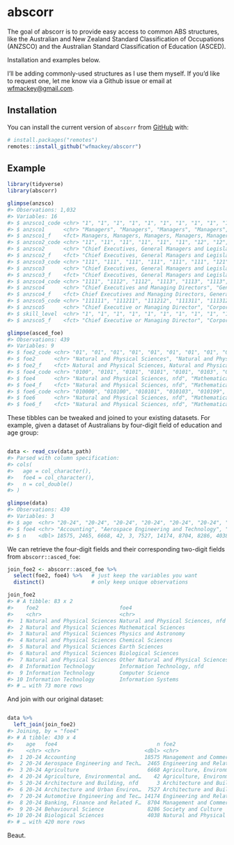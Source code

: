 
<!-- README.md is generated from README.Rmd. Please edit that file -->

# abscorr

<!-- badges: start -->

<!-- badges: end -->

The goal of abscorr is to provide easy access to common ABS structures,
like the Australian and New Zealand Standard Classification of
Occupations (ANZSCO) and the Australian Standard Classification of
Education (ASCED).

Installation and examples below.

I’ll be adding commonly-used structures as I use them myself. If you’d
like to request one, let me know via a Github issue or email at
<wfmackey@gmail.com>.

## Installation

You can install the current version of `abscorr` from
[GitHub](https://github.com/) with:

``` r
# install.packages("remotes")
remotes::install_github("wfmackey/abscorr")
```

## Example

``` r
library(tidyverse)
library(abscorr)

glimpse(anzsco)
#> Observations: 1,032
#> Variables: 16
#> $ anzsco1_code <chr> "1", "1", "1", "1", "1", "1", "1", "1", "1", "1", "…
#> $ anzsco1      <chr> "Managers", "Managers", "Managers", "Managers", "Ma…
#> $ anzsco1_f    <fct> Managers, Managers, Managers, Managers, Managers, M…
#> $ anzsco2_code <chr> "11", "11", "11", "11", "11", "11", "12", "12", "12…
#> $ anzsco2      <chr> "Chief Executives, General Managers and Legislators…
#> $ anzsco2_f    <fct> "Chief Executives, General Managers and Legislators…
#> $ anzsco3_code <chr> "111", "111", "111", "111", "111", "111", "121", "1…
#> $ anzsco3      <chr> "Chief Executives, General Managers and Legislators…
#> $ anzsco3_f    <fct> "Chief Executives, General Managers and Legislators…
#> $ anzsco4_code <chr> "1111", "1112", "1112", "1113", "1113", "1113", "12…
#> $ anzsco4      <chr> "Chief Executives and Managing Directors", "General…
#> $ anzsco4_f    <fct> Chief Executives and Managing Directors, General Ma…
#> $ anzsco5_code <chr> "111111", "111211", "111212", "111311", "111312", "…
#> $ anzsco5      <chr> "Chief Executive or Managing Director", "Corporate …
#> $ skill_level  <chr> "1", "1", "1", "1", "1", "1", "1", "1", "1", "1", "…
#> $ anzsco5_f    <fct> "Chief Executive or Managing Director", "Corporate …

glimpse(asced_foe)
#> Observations: 439
#> Variables: 9
#> $ foe2_code <chr> "01", "01", "01", "01", "01", "01", "01", "01", "01", …
#> $ foe2      <chr> "Natural and Physical Sciences", "Natural and Physical…
#> $ foe2_f    <fct> Natural and Physical Sciences, Natural and Physical Sc…
#> $ foe4_code <chr> "0100", "0101", "0101", "0101", "0101", "0103", "0103"…
#> $ foe4      <chr> "Natural and Physical Sciences, nfd", "Mathematical Sc…
#> $ foe4_f    <fct> "Natural and Physical Sciences, nfd", "Mathematical Sc…
#> $ foe6_code <chr> "010000", "010100", "010101", "010103", "010199", "010…
#> $ foe6      <chr> "Natural and Physical Sciences, nfd", "Mathematical Sc…
#> $ foe6_f    <fct> "Natural and Physical Sciences, nfd", "Mathematical Sc…
```

These tibbles can be tweaked and joined to your existing datasets. For
example, given a dataset of Australians by four-digit field of education
and age group:

``` r

data <- read_csv(data_path)
#> Parsed with column specification:
#> cols(
#>   age = col_character(),
#>   foe4 = col_character(),
#>   n = col_double()
#> )

glimpse(data)
#> Observations: 430
#> Variables: 3
#> $ age  <chr> "20-24", "20-24", "20-24", "20-24", "20-24", "20-24", "20-2…
#> $ foe4 <chr> "Accounting", "Aerospace Engineering and Technology", "Agri…
#> $ n    <dbl> 18575, 2465, 6668, 42, 3, 7527, 14174, 8704, 8286, 4038, 38…
```

We can retrieve the four-digit fields and their corresponding two-digit
fields from `abscorr::asced_foe`:

``` r
join_foe2 <- abscorr::asced_foe %>% 
  select(foe2, foe4) %>%   # just keep the variables you want
  distinct()               # only keep unique observations

join_foe2
#> # A tibble: 83 x 2
#>    foe2                          foe4                               
#>    <chr>                         <chr>                              
#>  1 Natural and Physical Sciences Natural and Physical Sciences, nfd 
#>  2 Natural and Physical Sciences Mathematical Sciences              
#>  3 Natural and Physical Sciences Physics and Astronomy              
#>  4 Natural and Physical Sciences Chemical Sciences                  
#>  5 Natural and Physical Sciences Earth Sciences                     
#>  6 Natural and Physical Sciences Biological Sciences                
#>  7 Natural and Physical Sciences Other Natural and Physical Sciences
#>  8 Information Technology        Information Technology, nfd        
#>  9 Information Technology        Computer Science                   
#> 10 Information Technology        Information Systems                
#> # … with 73 more rows
```

And join with our original dataset:

``` r

data %>% 
  left_join(join_foe2)
#> Joining, by = "foe4"
#> # A tibble: 430 x 4
#>    age   foe4                                n foe2                        
#>    <chr> <chr>                           <dbl> <chr>                       
#>  1 20-24 Accounting                      18575 Management and Commerce     
#>  2 20-24 Aerospace Engineering and Tech…  2465 Engineering and Related Tec…
#>  3 20-24 Agriculture                      6668 Agriculture, Environmental …
#>  4 20-24 Agriculture, Environmental and…    42 Agriculture, Environmental …
#>  5 20-24 Architecture and Building, nfd      3 Architecture and Building   
#>  6 20-24 Architecture and Urban Environ…  7527 Architecture and Building   
#>  7 20-24 Automotive Engineering and Tec… 14174 Engineering and Related Tec…
#>  8 20-24 Banking, Finance and Related F…  8704 Management and Commerce     
#>  9 20-24 Behavioural Science              8286 Society and Culture         
#> 10 20-24 Biological Sciences              4038 Natural and Physical Scienc…
#> # … with 420 more rows
```

Beaut.
